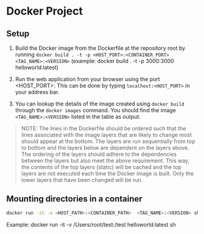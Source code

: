 # Docker Project

## Setup

1. Build the Docker image from the Dockerfile at the repository root by running `docker build . -t -p <HOST_PORT>:<CONTAINER_PORT> <TAG_NAME>:<VERSION>` (example: docker build . -t -p 3000:3000  helloworld:latest)

2. Run the web application from your browser using the port <HOST_PORT>. This can be done by typing `localhost:<HOST_PORT>` in your address bar.

3. You can lookup the details of the image created using `docker build` through the `docker images` command. You should find the image `<TAG_NAME>:<VERSION>`
   listed in the table as output.

> NOTE: The lines in the Dockerfile should be ordered such that the lines associated with the image layers that are likely to change most should appear at the bottom.
> The layers are run sequentially from top to bottom and the layers below are dependent on the layers above. The ordering of the layers should adhere to
> the dependencies between the layers but also meet the above requirement. This way, the contents of the top layers (static) will be cached and the top layers
> are not executed each time the Docker image is built. Only the lower layers that have been changed will be run.

## Mounting directories in a container

```bash
docker run -it -v <HOST_PATH>:<CONTAINER_PATH>  <TAG_NAME>:<VERSION> sh 
```

Example:  docker run -it -v /Users/root/test:/test helloworld:latest sh
